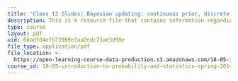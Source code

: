 ```yaml
---
title: 'Class 13 Slides: Bayesian updating: continuous prior, discrete data'
description: This is a resource file that contains information regarding class 13.
type: course
layout: pdf
uid: 66adfd4efb73969e2aa2edc73ae3d98e
file_type: application/pdf
file_location: >-
  https://open-learning-course-data-production.s3.amazonaws.com/18-05-introduction-to-probability-and-statistics-spring-2014/66adfd4efb73969e2aa2edc73ae3d98e_MIT18_05S14_class13_slides.pdf
course_id: 18-05-introduction-to-probability-and-statistics-spring-2014
---
```

